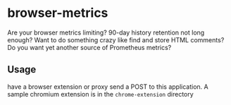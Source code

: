 # browser-metrics
Are your browser metrics limiting? 
90-day history retention not long enough? 
Want to do something crazy like find and store HTML comments? 
Do you want yet another source of Prometheus metrics?

## Usage
have a browser extension or proxy send a POST to this application.  A sample chromium extension is in the `chrome-extension` directory
